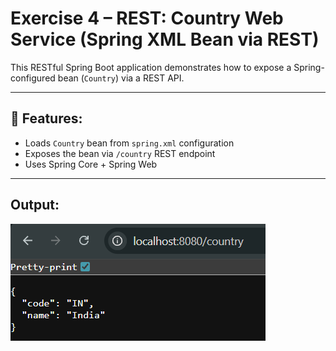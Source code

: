 # Exercise 4 – REST: Country Web Service (Spring XML Bean via REST)

This RESTful Spring Boot application demonstrates how to expose a Spring-configured bean (`Country`) via a REST API.

---

## 🔹 Features:
- Loads `Country` bean from `spring.xml` configuration
- Exposes the bean via `/country` REST endpoint
- Uses Spring Core + Spring Web

---

## Output:
![output](Output/output.png)
